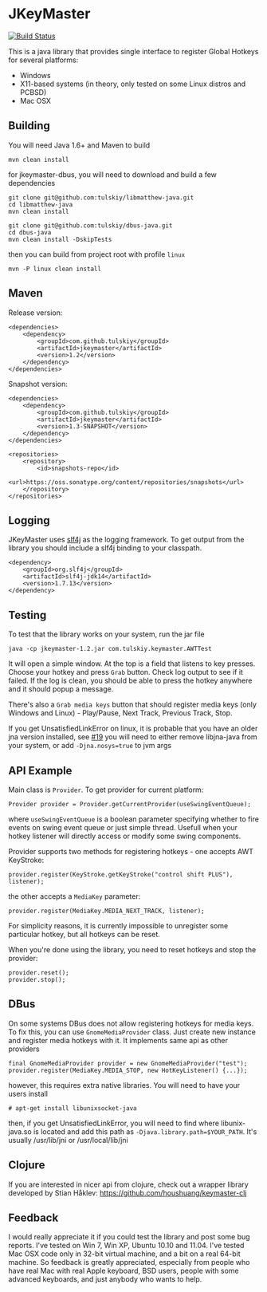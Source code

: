 JKeyMaster
==========
[![Build Status](https://travis-ci.org/tulskiy/jkeymaster.svg?branch=master)](https://travis-ci.org/tulskiy/jkeymaster)

This is a java library that provides single interface to register Global Hotkeys for several platforms:

  * Windows
  * X11-based systems (in theory, only tested on some Linux distros and PCBSD)
  * Mac OSX

Building
--------

You will need Java 1.6+ and Maven to build

    mvn clean install
    
for jkeymaster-dbus, you will need to download and build a few dependencies

    git clone git@github.com:tulskiy/libmatthew-java.git
    cd libmatthew-java
    mvn clean install

    git clone git@github.com:tulskiy/dbus-java.git
    cd dbus-java
    mvn clean install -DskipTests
    
then you can build from project root with profile `linux`
    
    mvn -P linux clean install 

Maven
-----

Release version:
    
    <dependencies>
        <dependency>
            <groupId>com.github.tulskiy</groupId>
            <artifactId>jkeymaster</artifactId>
            <version>1.2</version>
        </dependency>
    </dependencies>
    
Snapshot version:
    
    <dependencies>
        <dependency>
            <groupId>com.github.tulskiy</groupId>
            <artifactId>jkeymaster</artifactId>
            <version>1.3-SNAPSHOT</version>
        </dependency>
    </dependencies>
    
    <repositories>
        <repository>
            <id>snapshots-repo</id>
            <url>https://oss.sonatype.org/content/repositories/snapshots</url>
        </repository>
    </repositories>

Logging
-------

JKeyMaster uses [slf4j](https://github.com/qos-ch/slf4j) as the logging framework. To get output from the library you
should include a slf4j binding to your classpath.

    <dependency>
        <groupId>org.slf4j</groupId>
        <artifactId>slf4j-jdk14</artifactId>
        <version>1.7.13</version>
    </dependency>

Testing
-------

To test that the library works on your system, run the jar file

    java -cp jkeymaster-1.2.jar com.tulskiy.keymaster.AWTTest

It will open a simple window. At the top is a field that listens to key presses.
Choose your hotkey and press `Grab` button. Check log output to see if it failed.
If the log is clean, you should be able to press the hotkey anywhere and it should
popup a message.

There's also a `Grab media keys` button that should register media keys
(only Windows and Linux) - Play/Pause, Next Track, Previous Track, Stop.

If you get UnsatisfiedLinkError on linux, it is probable that you have an older jna version installed, see [#19](https://github.com/tulskiy/jkeymaster/issues/19)
you will need to either remove libjna-java from your system, or add `-Djna.nosys=true` to jvm args

API Example
-----------

Main class is `Provider`. To get provider for current platform:

    Provider provider = Provider.getCurrentProvider(useSwingEventQueue);
    
where `useSwingEventQueue` is a boolean parameter specifying whether to fire events
on swing event queue or just simple thread. Usefull when your hotkey listener will 
directly access or modify some swing components.

Provider supports two methods for registering hotkeys - one accepts AWT KeyStroke:

    provider.register(KeyStroke.getKeyStroke("control shift PLUS"), listener);

the other accepts a `MediaKey` parameter:

    provider.register(MediaKey.MEDIA_NEXT_TRACK, listener);

For simplicity reasons, it is currently impossible to unregister some particular
hotkey, but all hotkeys can be reset.

When you're done using the library, you need to reset hotkeys and stop the provider:

    provider.reset();
    provider.stop();
    
DBus
----

On some systems DBus does not allow registering hotkeys for media keys. To fix this, you can use
`GnomeMediaProvider` class. Just create new instance and register media hotkeys with it. It implements same api as
other providers

    final GnomeMediaProvider provider = new GnomeMediaProvider("test");
    provider.register(MediaKey.MEDIA_STOP, new HotKeyListener() {...});
    
however, this requires extra native libraries. You will need to have your users install

    # apt-get install libunixsocket-java
     
then, if you get UnsatisfiedLinkError, you will need to find where libunix-java.so is located and add this path as 
`-Djava.library.path=$YOUR_PATH`. It's usually /usr/lib/jni or /usr/local/lib/jni
    
Clojure
-------

If you are interested in nicer api from clojure, check out a wrapper library 
developed by Stian Håklev: https://github.com/houshuang/keymaster-clj

Feedback
--------

I would really appreciate it if you could test the library and post some bug reports.
I've tested on Win 7, Win XP, Ubuntu 10.10 and 11.04. I've tested Mac OSX code
only in 32-bit virtual machine, and a bit on a real 64-bit machine. So feedback is greatly
appreciated, especially from people who have real Mac with real Apple keyboard,
BSD users, people with some advanced keyboards, and just anybody who wants to help.
